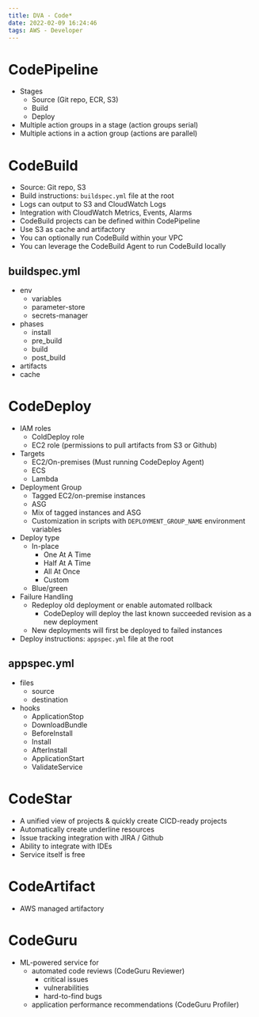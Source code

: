 ```yaml
---
title: DVA - Code*
date: 2022-02-09 16:24:46
tags: AWS - Developer
---
```


# CodePipeline

- Stages
  - Source (Git repo, ECR, S3)
  - Build
  - Deploy
- Multiple action groups in a stage (action groups serial)
- Multiple actions in a action group (actions are parallel)

# CodeBuild

- Source: Git repo, S3
- Build instructions: `buildspec.yml` file at the root
- Logs can output to S3 and CloudWatch Logs
- Integration with CloudWatch Metrics, Events, Alarms
- CodeBuild projects can be defined within CodePipeline
- Use S3 as cache and artifactory
- You can optionally run CodeBuild within your VPC
- You can leverage the CodeBuild Agent to run CodeBuild locally

## buildspec.yml
  - env
    - variables
    - parameter-store
    - secrets-manager
  - phases
    - install
    - pre_build
    - build
    - post_build
  - artifacts
  - cache

# CodeDeploy

- IAM roles
  - ColdDeploy role
  - EC2 role (permissions to pull artifacts from S3 or Github)
- Targets
  - EC2/On-premises (Must running CodeDeploy Agent)
  - ECS
  - Lambda
- Deployment Group
  - Tagged EC2/on-premise instances
  - ASG
  - Mix of tagged instances and ASG
  - Customization in scripts with `DEPLOYMENT_GROUP_NAME` environment variables
- Deploy type
  - In-place
    - One At A Time
    - Half At A Time
    - All At Once
    - Custom
  - Blue/green
- Failure Handling
  - Redeploy old deployment or enable automated rollback
    - CodeDeploy will deploy the last known succeeded revision as a new deployment
  - New deployments will first be deployed to failed instances
- Deploy instructions: `appspec.yml` file at the root

## appspec.yml
  - files
    - source
    - destination
  - hooks
    - ApplicationStop
    - DownloadBundle
    - BeforeInstall
    - Install
    - AfterInstall
    - ApplicationStart
    - ValidateService

# CodeStar

- A unified view of projects & quickly create CICD-ready projects
- Automatically create underline resources
- Issue tracking integration with JIRA / Github
- Ability to integrate with IDEs
- Service itself is free

# CodeArtifact

- AWS managed artifactory

# CodeGuru

- ML-powered service for
  - automated code reviews (CodeGuru Reviewer)
    - critical issues
    - vulnerabilities
    - hard-to-find bugs
  - application performance recommendations (CodeGuru Profiler)
